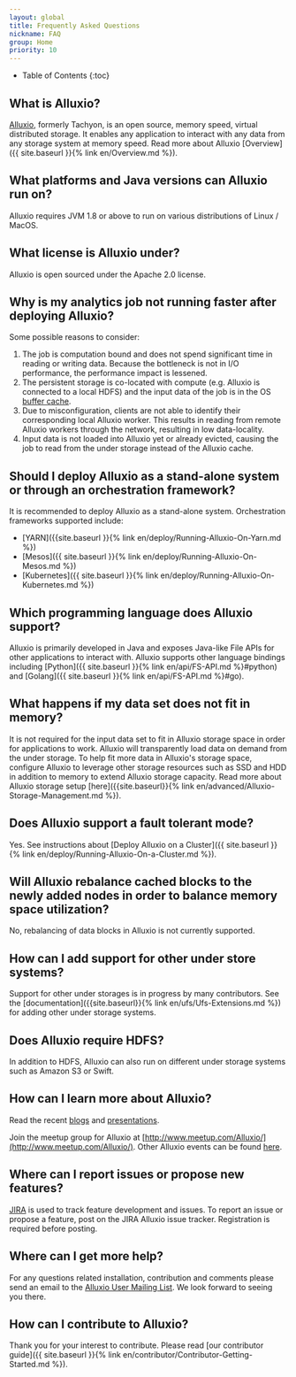 ```yaml
---
layout: global
title: Frequently Asked Questions
nickname: FAQ
group: Home
priority: 10
---
```


* Table of Contents
{:toc}

## What is Alluxio?

[Alluxio](http://www.alluxio.org/), formerly Tachyon, is an open source, memory speed, virtual
distributed storage. It enables any application to interact with any data from any storage system
at memory speed. Read more about Alluxio [Overview]({{ site.baseurl }}{% link en/Overview.md %}).

## What platforms and Java versions can Alluxio run on?

Alluxio requires JVM 1.8 or above to run on various distributions of Linux / MacOS.

## What license is Alluxio under?

Alluxio is open sourced under the Apache 2.0 license.

## Why is my analytics job not running faster after deploying Alluxio?

Some possible reasons to consider:
1. The job is computation bound and does not spend significant time in reading or writing data.
Because the bottleneck is not in I/O performance, the performance impact is lessened.
1. The persistent storage is co-located with compute (e.g. Alluxio is connected to a local
HDFS) and the input data of the job is in the OS
[buffer cache](https://www.tldp.org/LDP/sag/html/buffer-cache.html).
1. Due to misconfiguration, clients are not able to identify their corresponding local Alluxio worker.
This results in reading from remote Alluxio workers through the network, resulting in low data-locality.
1. Input data is not loaded into Alluxio yet or already evicted, causing the job to read from the
under storage instead of the Alluxio cache.

## Should I deploy Alluxio as a stand-alone system or through an orchestration framework?

It is recommended to deploy Alluxio as a stand-alone system. Orchestration frameworks supported include:
- [YARN]({{site.baseurl }}{% link en/deploy/Running-Alluxio-On-Yarn.md %})
- [Mesos]({{ site.baseurl }}{% link en/deploy/Running-Alluxio-On-Mesos.md %})
- [Kubernetes]({{ site.baseurl }}{% link en/deploy/Running-Alluxio-On-Kubernetes.md %})

## Which programming language does Alluxio support?

Alluxio is primarily developed in Java and exposes Java-like File APIs for other applications to
interact with. Alluxio supports other language bindings including [Python]({{ site.baseurl
}}{% link en/api/FS-API.md %}#python) and [Golang]({{ site.baseurl }}{% link en/api/FS-API.md
%}#go).

## What happens if my data set does not fit in memory?

It is not required for the input data set to fit in Alluxio storage space in order for
applications to work. Alluxio will transparently load data on demand from the under storage.
To help fit more data in Alluxio's storage space, configure Alluxio to leverage other storage
resources such as SSD and HDD in addition to memory to extend Alluxio storage capacity.
Read more about Alluxio storage setup [here]({{site.baseurl}}{% link 
en/advanced/Alluxio-Storage-Management.md %}).

## Does Alluxio support a fault tolerant mode?

Yes. See instructions about [Deploy Alluxio on a Cluster]({{ site.baseurl }}{% link
en/deploy/Running-Alluxio-On-a-Cluster.md %}).

## Will Alluxio rebalance cached blocks to the newly added nodes in order to balance memory space utilization?

No, rebalancing of data blocks in Alluxio is not currently supported.

## How can I add support for other under store systems?

Support for other under storages is in progress by many contributors. See the
[documentation]({{site.baseurl}}{% link en/ufs/Ufs-Extensions.md %}) for adding other under storage
systems.

## Does Alluxio require HDFS?

In addition to HDFS, Alluxio can also run on different under storage systems such as Amazon S3 or Swift.

## How can I learn more about Alluxio?

Read the recent [blogs](https://alluxio.org/resources/posts) and
[presentations](https://alluxio.org/resources/presentations).

Join the meetup group for Alluxio at 
[http://www.meetup.com/Alluxio/](http://www.meetup.com/Alluxio/).
Other Alluxio events can be found [here](https://alluxio.org/resources/events).

## Where can I report issues or propose new features?

[JIRA](https://alluxio.atlassian.net/projects/ALLUXIO) is used to track feature development and issues.
To report an issue or propose a feature, post on the JIRA Alluxio issue tracker.
Registration is required before posting.

## Where can I get more help?

For any questions related installation, contribution and comments please send an email to the
[Alluxio User Mailing List](https://groups.google.com/forum/?fromgroups#!forum/alluxio-users).
We look forward to seeing you there.

## How can I contribute to Alluxio?

Thank you for your interest to contribute. Please read [our contributor guide]({{ site.baseurl }}{%
link en/contributor/Contributor-Getting-Started.md %}).
